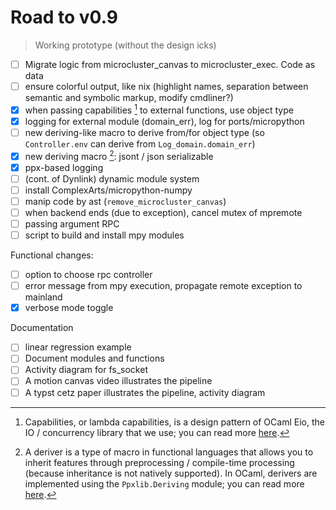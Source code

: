 # Road to v0.9

> Working prototype (without the design icks)

- [ ] Migrate logic from microcluster_canvas to microcluster_exec. Code as data
- [ ] ensure colorful output, like nix (highlight names, separation between semantic and symbolic markup, modify cmdliner?)
- [x] when passing capabilities [^capability] to external functions, use object type
- [x] logging for external module (domain_err), log for ports/micropython
- [ ] new deriving-like macro to derive from/for object type (so `Controller.env` can derive from `Log_domain.domain_err`)
- [x] new deriving macro [^deriving]: jsont / json serializable
- [x] ppx-based logging
- [ ] (cont. of Dynlink) dynamic module system
- [ ] install ComplexArts/micropython-numpy
- [ ] manip code by ast (`remove_microcluster_canvas`)
- [ ] when backend ends (due to exception), cancel mutex of mpremote
- [ ] passing argument RPC
- [ ] script to build and install mpy modules

Functional changes:
- [ ] option to choose rpc controller
- [ ] error message from mpy execution, propagate remote exception to mainland
- [x] verbose mode toggle

Documentation
- [ ] linear regression example
- [ ] Document modules and functions
- [ ] Activity diagram for fs_socket
- [ ] A motion canvas video illustrates the pipeline
- [ ] A typst cetz paper illustrates the pipeline, activity diagram

[^capability]: Capabilities, or lambda capabilities, is a design pattern of OCaml Eio, the IO / concurrency library that we use; you can read more [here](https://github.com/ocaml-multicore/eio#design-note-capabilities).

[^deriving]: A deriver is a type of macro in functional languages that allows you to inherit features through preprocessing / compile-time processing (because inheritance is not natively supported). In OCaml, derivers are implemented using the `Ppxlib.Deriving` module; you can read more [here](https://ocaml-ppx.github.io/ppxlib/ppxlib/Ppxlib/Deriving/index.html).

